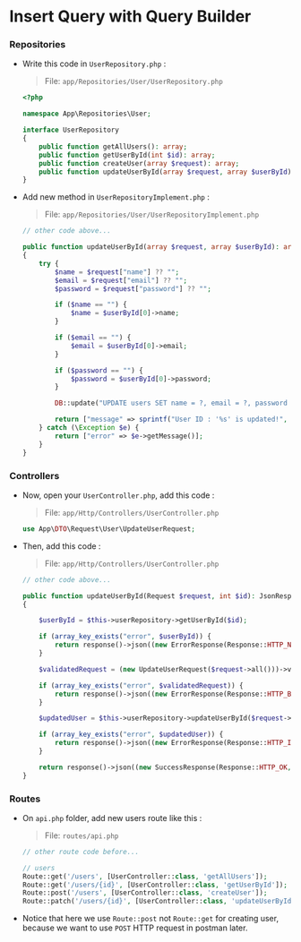 # Insert Query with Query Builder

### Repositories

-   Write this code in `UserRepository.php` :

    > File: `app/Repositories/User/UserRepository.php`

    ```php
    <?php

    namespace App\Repositories\User;

    interface UserRepository
    {
        public function getAllUsers(): array;
        public function getUserById(int $id): array;
        public function createUser(array $request): array;
        public function updateUserById(array $request, array $userById): array; // write this code
    }
    ```

-   Add new method in `UserRepositoryImplement.php` :

    > File: `app/Repositories/User/UserRepositoryImplement.php`

    ```php
    // other code above...

    public function updateUserById(array $request, array $userById): array
    {
        try {
            $name = $request["name"] ?? "";
            $email = $request["email"] ?? "";
            $password = $request["password"] ?? "";

            if ($name == "") {
                $name = $userById[0]->name;
            }

            if ($email == "") {
                $email = $userById[0]->email;
            }

            if ($password == "") {
                $password = $userById[0]->password;
            }

            DB::update("UPDATE users SET name = ?, email = ?, password = ? WHERE id = ?", [$name, $email, $password, $userById[0]->id]);

            return ["message" => sprintf("User ID : '%s' is updated!", $userById[0]->id)];
        } catch (\Exception $e) {
            return ["error" => $e->getMessage()];
        }
    }
    ```

### Controllers

-   Now, open your `UserController.php`, add this code :

    > File: `app/Http/Controllers/UserController.php`

    ```php
    use App\DTO\Request\User\UpdateUserRequest;
    ```

-   Then, add this code :

    > File: `app/Http/Controllers/UserController.php`

    ```php
    // other code above...

    public function updateUserById(Request $request, int $id): JsonResponse
    {

        $userById = $this->userRepository->getUserById($id);

        if (array_key_exists("error", $userById)) {
            return response()->json((new ErrorResponse(Response::HTTP_NOT_FOUND, $userById["error"]))->toArray(), Response::HTTP_NOT_FOUND);
        }

        $validatedRequest = (new UpdateUserRequest($request->all()))->validate();

        if (array_key_exists("error", $validatedRequest)) {
            return response()->json((new ErrorResponse(Response::HTTP_BAD_REQUEST, $validatedRequest["error"]))->toArray(), Response::HTTP_BAD_REQUEST);
        }

        $updatedUser = $this->userRepository->updateUserById($request->all(), $userById);

        if (array_key_exists("error", $updatedUser)) {
            return response()->json((new ErrorResponse(Response::HTTP_INTERNAL_SERVER_ERROR, $updatedUser["error"]))->toArray(), Response::HTTP_INTERNAL_SERVER_ERROR);
        }

        return response()->json((new SuccessResponse(Response::HTTP_OK, $updatedUser))->toArray(), Response::HTTP_OK);
    }
    ```

### Routes

-   On `api.php` folder, add new users route like this :

    > File: `routes/api.php`

    ```php
    // other route code before...

    // users
    Route::get('/users', [UserController::class, 'getAllUsers']);
    Route::get('/users/{id}', [UserController::class, 'getUserById']);
    Route::post('/users', [UserController::class, 'createUser']);
    Route::patch('/users/{id}', [UserController::class, 'updateUserById']); // write this code
    ```

-   Notice that here we use `Route::post` not `Route::get` for creating user, because we want to use `POST` HTTP request in postman later.
